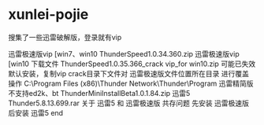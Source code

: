 # xunlei-pojie
搜集了一些迅雷破解版，登录就有vip


迅雷极速版vip [win7、win10
ThunderSpeed1.0.34.360.zip
迅雷极速版vip [win10
下载文件 ThunderSpeed1.0.35.366_crack vip_for win10.zip
可能已失效
默认安装，复制vip crack目录下文件对 迅雷极速版文件位置所在目录 进行覆盖 操作
C:\Program Files (x86)\Thunder Network\Thunder\Program
迅雷精简版
不支持ed2k、bt
ThunderMiniInstallBeta1.0.1.84.zip
迅雷5
Thunder5.8.13.699.rar
关于 迅雷5 和 迅雷极速版 共存问题
先安装 迅雷极速版
后安装 迅雷5
end
